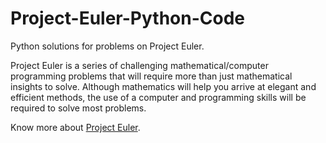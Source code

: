 # Project-Euler-Python-Code
Python solutions for problems on Project Euler.

Project Euler is a series of challenging mathematical/computer programming problems that will require more than just mathematical insights to solve. Although mathematics will help you arrive at elegant and efficient methods, the use of a computer and programming skills will be required to solve most problems.

Know more about [Project Euler](https://projecteuler.net/).

